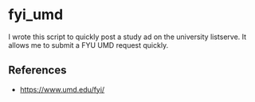 # fyi_umd
I wrote this script to quickly post a study ad on the university listserve. It allows me to submit a FYU UMD request quickly.

## References
* https://www.umd.edu/fyi/
